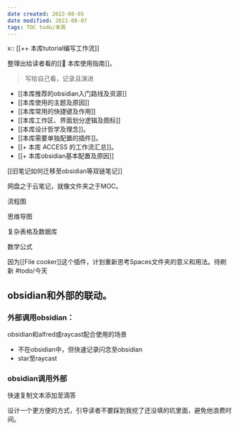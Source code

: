 ```yaml
---
date created: 2022-08-05
date modified: 2022-08-07
tags: TOC todo/本周
---
```

x:: [[++ 本库tutorial编写工作流]]

整理出给读者看的[[🧰 本库使用指南]]。

> 写给自己看，记录且演进
- [[本库推荐的obsidian入门路线及资源]]
- [[本库使用的主题及原因]]
- [[本库常用的快捷键及作用]]
- [[本库工作区、界面划分逻辑及图标]]
- [[本库设计哲学及理念]]。
- [[本库需要单独配置的插件]]。
- [[+ 本库 ACCESS 的工作流汇总]]。
- [[+ 本库obsidian基本配置及原因]]

[[旧笔记如何迁移至obsidian等双链笔记]]

网盘之于云笔记，就像文件夹之于MOC。

流程图

思维导图

复杂表格及数据库

数学公式

因为[[File cooker]]这个插件，计划重新思考Spaces文件夹的意义和用法。待刷新 #todo/今天

## obsidian和外部的联动。
### 外部调用obsidian：
obsidian和alfred或raycast配合使用的场景
- 不在obsidian中，但快速记录闪念至obsidian
- star至raycast
### obsidian调用外部
快速复制文本添加至滴答

设计一个更方便的方式，引导读者不要踩到我挖了还没填的坑里面，避免他浪费时间。


